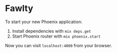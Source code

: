 # Fawlty

To start your new Phoenix application:

1. Install dependencies with `mix deps.get`
2. Start Phoenix router with `mix phoenix.start`

Now you can visit `localhost:4000` from your browser.
